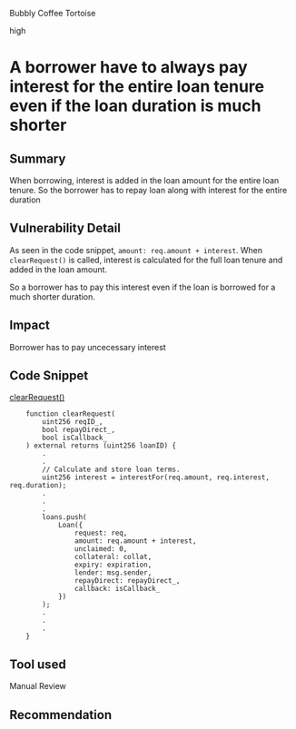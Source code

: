 Bubbly Coffee Tortoise

high

# A borrower have to always pay interest for the entire loan tenure even if the loan duration is much shorter
## Summary
When borrowing, interest is added in the loan amount for the entire loan tenure. So the borrower has to repay loan along with interest for the entire duration

## Vulnerability Detail
As seen in the code snippet, `amount: req.amount + interest`.
When `clearRequest()` is called, interest is calculated for the full loan tenure and added in the loan amount.

So a borrower has to pay this interest even if the loan is borrowed for a much shorter duration.

## Impact
Borrower has to pay uncecessary interest

## Code Snippet

[clearRequest()](https://github.com/sherlock-audit/2023-08-cooler/blob/main/Cooler/src/Cooler.sol#L250-L257)
```solidity
    function clearRequest(
        uint256 reqID_,
        bool repayDirect_,
        bool isCallback_
    ) external returns (uint256 loanID) {
        .
        .
        // Calculate and store loan terms.
        uint256 interest = interestFor(req.amount, req.interest, req.duration);
        .
        .
        .
        loans.push(
            Loan({
                request: req,
                amount: req.amount + interest,
                unclaimed: 0,
                collateral: collat,
                expiry: expiration,
                lender: msg.sender,
                repayDirect: repayDirect_,
                callback: isCallback_
            })
        );
        .
        .
        .
    }
```

## Tool used

Manual Review

## Recommendation
